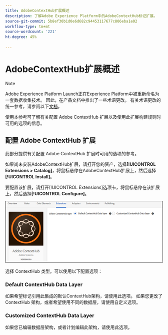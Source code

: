 ```yaml
---
title: AdobeContextHub扩展概述
description: 了解Adobe Experience Platform中的AdobeContextHub标记扩展。
source-git-commit: 5b8ef30b1d0e6d682c94453117677c806eba1e02
workflow-type: tm+mt
source-wordcount: '221'
ht-degree: 45%

---
```


# AdobeContextHub扩展概述

>[!NOTE]
>
>Adobe Experience Platform Launch正在Experience Platform中被重新命名为一套数据收集技术。 因此，在产品文档中推出了一些术语更改。 有关术语更改的统一参考，请参阅以下[文档](../../../term-updates.md)。

使用本参考可了解有关配置 Adobe ContextHub 扩展以及使用此扩展构建规则时可用的选项的信息。

## 配置 Adobe ContextHub 扩展

此部分提供有关配置 Adobe ContextHub 扩展时可用的选项的参考。

如果尚未安装AdobeContextHub扩展，请打开您的资产，选择&#x200B;**[!UICONTROL Extensions > Catalog]**，将鼠标悬停在AdobeContextHub扩展上，然后选择&#x200B;**[!UICONTROL Install]**。

要配置该扩展，请打开[!UICONTROL Extensions]选项卡，将鼠标悬停在该扩展上，然后选择&#x200B;**[!UICONTROL Configure]**。

![](../../../images/ext-contexthub-config.png)

选择 ContextHub 类型。可以使用以下配置选项：

### Default ContextHub Data Layer

如果希望标记引用此集成的默认ContextHub架构，请使用此选项。 如果您更改了 ContextHub 架构，或者希望使用不同的数据层，请使用自定义选项。

### Customized ContextHub Data Layer

如果您已编辑数据层架构，或者计划编辑此架构，请使用此选项。
